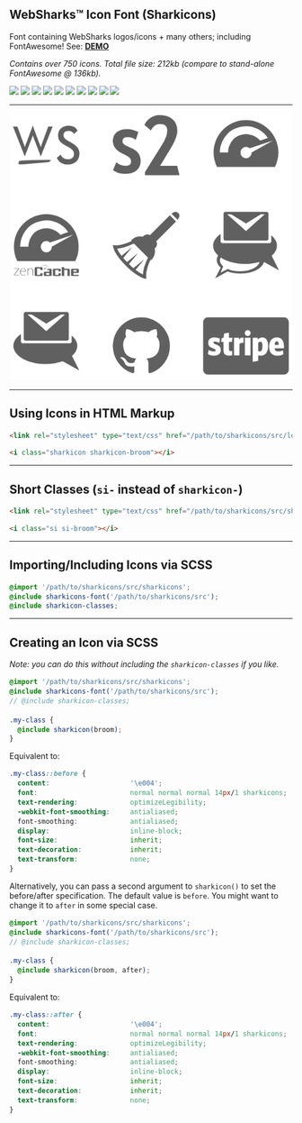 ## WebSharks™ Icon Font (Sharkicons)

Font containing WebSharks logos/icons + many others; including FontAwesome! See: [**DEMO**](http://websharks.github.io/sharkicons/demo.html)

_Contains over 750 icons. Total file size: 212kb (compare to stand-alone FontAwesome @ 136kb)._

[![](https://img.shields.io/github/license/websharks/sharkicons.svg)](https://github.com/websharks/sharkicons/blob/HEAD/LICENSE.txt)
[![](https://img.shields.io/badge/made-w%2F_100%25_pure_awesome_sauce-AB815F.svg?label=made)](http://websharks-inc.com/)
[![](https://img.shields.io/badge/by-WebSharks_Inc.-656598.svg?label=by)](http://www.websharks-inc.com/team/)
[![](https://img.shields.io/github/release/websharks/sharkicons.svg?label=latest)](https://github.com/websharks/sharkicons/releases)
[![](https://img.shields.io/packagist/v/websharks/sharkicons.svg?label=packagist)](https://packagist.org/packages/websharks/sharkicons)
[![](https://img.shields.io/github/issues/websharks/sharkicons.svg?label=issues)](https://github.com/websharks/sharkicons/issues)
[![](https://img.shields.io/github/forks/websharks/sharkicons.svg?label=forks)](https://github.com/websharks/sharkicons/network)
[![](https://img.shields.io/github/stars/websharks/sharkicons.svg?label=stars)](https://github.com/websharks/sharkicons/stargazers)
[![](https://img.shields.io/github/downloads/websharks/sharkicons/latest/total.svg?label=downloads)](https://github.com/websharks/sharkicons/releases)
[![](https://img.shields.io/packagist/dt/websharks/sharkicons.svg?label=packagist)](https://packagist.org/packages/websharks/sharkicons)

---

![](assets/screenshot.png)

---

## Using Icons in HTML Markup

```html
<link rel="stylesheet" type="text/css" href="/path/to/sharkicons/src/long-classes.min.css" />
```

```html
<i class="sharkicon sharkicon-broom"></i>
```

---

## Short Classes (`si-` instead of `sharkicon-`)

```html
<link rel="stylesheet" type="text/css" href="/path/to/sharkicons/src/short-classes.min.css" />
```

```html
<i class="si si-broom"></i>
```

---

## Importing/Including Icons via SCSS

```scss
@import '/path/to/sharkicons/src/sharkicons';
@include sharkicons-font('/path/to/sharkicons/src');
@include sharkicon-classes;
```

---

## Creating an Icon via SCSS

_Note: you can do this without including the `sharkicon-classes` if you like._

```scss
@import '/path/to/sharkicons/src/sharkicons';
@include sharkicons-font('/path/to/sharkicons/src');
// @include sharkicon-classes;

.my-class {
  @include sharkicon(broom);
}
```

Equivalent to:

```css
.my-class::before {
  content:                    '\e004';
  font:                       normal normal normal 14px/1 sharkicons;
  text-rendering:             optimizeLegibility;
  -webkit-font-smoothing:     antialiased;
  font-smoothing:             antialiased;
  display:                    inline-block;
  font-size:                  inherit;
  text-decoration:            inherit;
  text-transform:             none;
}
```

Alternatively, you can pass a second argument to `sharkicon()` to set the before/after specification. The default value is `before`. You might want to change it to `after` in some special case.

```scss
@import '/path/to/sharkicons/src/sharkicons';
@include sharkicons-font('/path/to/sharkicons/src');
// @include sharkicon-classes;

.my-class {
  @include sharkicon(broom, after);
}
```

Equivalent to:

```css
.my-class::after {
  content:                    '\e004';
  font:                       normal normal normal 14px/1 sharkicons;
  text-rendering:             optimizeLegibility;
  -webkit-font-smoothing:     antialiased;
  font-smoothing:             antialiased;
  display:                    inline-block;
  font-size:                  inherit;
  text-decoration:            inherit;
  text-transform:             none;
}
```
